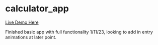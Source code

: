 # calculator_app

[Live Demo Here](https://jjxrry.github.io/calculator_app)

Finished basic app with full functionality 1/11/23, looking to add in entry animations at later point.